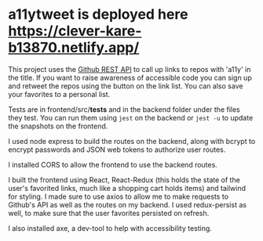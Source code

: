 # a11ytweet is deployed here https://clever-kare-b13870.netlify.app/

This project uses the [Github REST API](https://docs.github.com/en/rest) to call up links to repos with 'a11y' in the title. 
If you want to raise awareness of accessible code you can sign up and retweet the repos using the button on the link list.
You can also save your favorites to a personal list. 

Tests are in frontend/src/__tests__ and in the backend folder under the files they test. 
You can run them using `jest` on the 
backend or `jest -u` to update the snapshots on the frontend. 

I used node express to build the routes on the backend, along with bcrypt to
encrypt passwords and JSON web tokens to authorize user routes. 

I installed CORS to allow the frontend to use the backend routes. 

I built the frontend using React, React-Redux 
(this holds the state of the user's favorited links, much like a shopping cart holds items) and tailwind for styling.
I made sure to use axios to allow me to make requests to Github's API as well as the routes on my backend.
I used redux-persist as well, to make sure that the user favorites persisted on refresh.

I also installed axe, a dev-tool to help with accessibility testing. 



